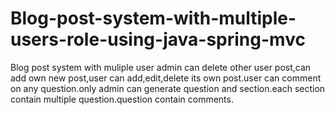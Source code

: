 # Blog-post-system-with-multiple-users-role-using-java-spring-mvc
Blog post system with muliple user admin can delete other user post,can add own new post,user can add,edit,delete its own post.user can comment on any question.only admin can generate question and section.each section contain multiple question.question contain comments.
